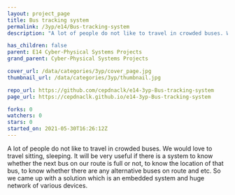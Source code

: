 ```yaml
---
layout: project_page
title: Bus tracking system
permalink: /3yp/e14/Bus-tracking-system
description: "A lot of people do not like to travel in crowded buses. We would love to travel sitting, sleeping. It will be very useful if there is a system to know whether the next bus on our route is full or not, to know the location of that bus, to know whether there are any alternative buses on route and etc. So we came up with a solution which is an embedded system and huge network of various devices."

has_children: false
parent: E14 Cyber-Physical Systems Projects
grand_parent: Cyber-Physical Systems Projects

cover_url: /data/categories/3yp/cover_page.jpg
thumbnail_url: /data/categories/3yp/thumbnail.jpg

repo_url: https://github.com/cepdnaclk/e14-3yp-Bus-tracking-system
page_url: https://cepdnaclk.github.io/e14-3yp-Bus-tracking-system

forks: 0
watchers: 0
stars: 0
started_on: 2021-05-30T16:26:12Z
---
```

A lot of people do not like to travel in crowded buses. We would love to travel sitting, sleeping. It will be very useful if there is a system to know whether the next bus on our route is full or not, to know the location of that bus, to know whether there are any alternative buses on route and etc. So we came up with a solution which is an embedded system and huge network of various devices.

